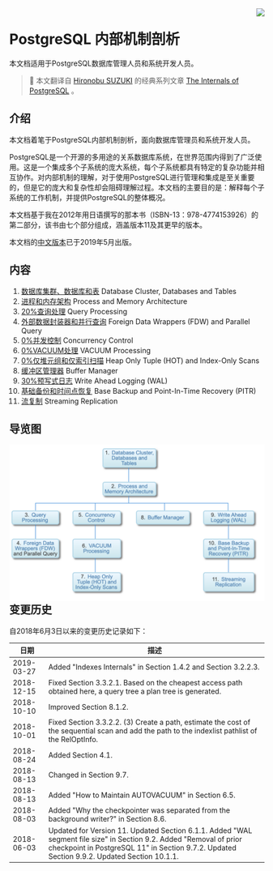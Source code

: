 <img src="http://www.interdb.jp/pg/img/puestas-fauna-mecanica-c.png" align="right"/>

# PostgreSQL 内部机制剖析
本文档适用于PostgreSQL数据库管理人员和系统开发人员。
> :elephant: 本文翻译自 [Hironobu SUZUKI](http://www.interdb.jp/) 的经典系列文章 [The Internals of PostgreSQL](http://www.interdb.jp/pg/) 。



## 介绍

  本文档着笔于PostgreSQL内部机制剖析，面向数据库管理员和系统开发人员。

  PostgreSQL是一个开源的多用途的关系数据库系统，在世界范围内得到了广泛使用。这是一个集成多个子系统的庞大系统，每个子系统都具有特定的复杂功能并相互协作。对内部机制的理解，对于使用PostgreSQL进行管理和集成是至关重要的，但是它的庞大和复杂性却会阻碍理解过程。本文档的主要目的是：解释每个子系统的工作机制，并提供PostgreSQL的整体概况。

  本文档基于我在2012年用日语撰写的那本书（ISBN-13：978-4774153926）的第二部分，该书由七个部分组成，涵盖版本11及其更早的版本。

  本文档的[中文版本](https://item.jd.com/12527505.html)已于2019年5月出版。



## 内容

1. [数据库集群、数据库和表](ch1.md) Database Cluster, Databases and Tables
2. [进程和内存架构](ch2.md) Process and Memory Architecture
3. [20%查询处理](ch3.md) Query Processing
4. [外部数据封装器和并行查询](ch4.md) Foreign Data Wrappers (FDW) and Parallel Query
5. [0%并发控制](ch5.md) Concurrency Control
6. [0%VACUUM处理](ch6.md) VACUUM Processing
7. [0%仅堆元组和仅索引扫描](ch7.md) Heap Only Tuple (HOT) and Index-Only Scans
8. [缓冲区管理器](ch8.md) Buffer Manager
9. [30%预写式日志](ch9.md) Write Ahead Logging (WAL)
10. [基础备份和时间点恢复](ch10.md) Base Backup and Point-In-Time Recovery (PITR)
11. [流复制](ch11.md) Streaming Replication



## 导览图

<img src="guid_map.png" align="left"/>



## 变更历史
自2018年6月3日以来的变更历史记录如下：

日期           | 描述
------------  | -------- 
2019-03-27 | Added "Indexes Internals" in Section 1.4.2 and Section 3.2.2.3.
2018-12-15 | Fixed Section 3.3.2.1. Based on the cheapest access path obtained here, a query tree a plan tree is generated.
2018-10-10 | Improved Section 8.1.2.
2018-10-01 | Fixed Section 3.3.2.2.  (3) Create a path, estimate the cost of the sequential scan and add the path to the indexlist pathlist of the RelOptInfo.
2018-08-24 | Added Section 4.1.
2018-08-13 | Changed  in Section 9.7.
2018-08-13 | Added "How to Maintain AUTOVACUUM" in Section 6.5.
2018-08-03 | Added "Why the checkpointer was separated from the background writer?" in Section 8.6.
2018-06-03 | Updated for Version 11. Updated Section 6.1.1. Added "WAL segment file size" in Section 9.2. Added "Removal of prior checkpoint in PostgreSQL 11" in Section 9.7.2. Updated Section 9.9.2. Updated Section 10.1.1.

